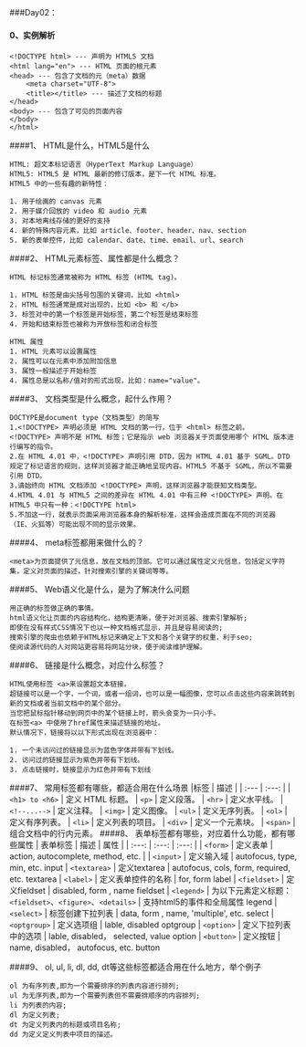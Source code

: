 ###Day02：
#### 0、实例解析
```
<!DOCTYPE html> --- 声明为 HTML5 文档
<html lang="en"> --- HTML 页面的根元素
<head> --- 包含了文档的元（meta）数据
    <meta charset="UTF-8">
    <title></title> --- 描述了文档的标题
</head>
<body> --- 包含了可见的页面内容
</body>
</html>
```
####1、 HTML是什么，HTML5是什么
```
HTML: 超文本标记语言（HyperText Markup Language）
HTML5: HTML5 是 HTML 最新的修订版本，是下一代 HTML 标准。
HTML5 中的一些有趣的新特性：

1. 用于绘画的 canvas 元素
2. 用于媒介回放的 video 和 audio 元素
3. 对本地离线存储的更好的支持
4. 新的特殊内容元素，比如 article、footer、header、nav、section
5. 新的表单控件，比如 calendar、date、time、email、url、search
```
####2、 HTML元素标签、属性都是什么概念？
```
HTML 标记标签通常被称为 HTML 标签 (HTML tag)。

1. HTML 标签是由尖括号包围的关键词，比如 <html>
2. HTML 标签通常是成对出现的，比如 <b> 和 </b>
3. 标签对中的第一个标签是开始标签，第二个标签是结束标签
4. 开始和结束标签也被称为开放标签和闭合标签

HTML 属性
1. HTML 元素可以设置属性
2. 属性可以在元素中添加附加信息
3. 属性一般描述于开始标签
4. 属性总是以名称/值对的形式出现，比如：name="value"。
```

####3、 文档类型是什么概念，起什么作用？
```
DOCTYPE是document type（文档类型）的简写
1.<!DOCTYPE> 声明必须是 HTML 文档的第一行，位于 <html> 标签之前。
<!DOCTYPE> 声明不是 HTML 标签；它是指示 web 浏览器关于页面使用哪个 HTML 版本进行编写的指令。
2.在 HTML 4.01 中，<!DOCTYPE> 声明引用 DTD，因为 HTML 4.01 基于 SGML。DTD 规定了标记语言的规则，这样浏览器才能正确地呈现内容。HTML5 不基于 SGML，所以不需要引用 DTD。
3.请始终向 HTML 文档添加 <!DOCTYPE> 声明，这样浏览器才能获知文档类型。
4.HTML 4.01 与 HTML5 之间的差异在 HTML 4.01 中有三种 <!DOCTYPE> 声明。在 HTML5 中只有一种：<!DOCTYPE html>
5.不加这一行，就表示页面采用浏览器本身的解析标准，这样会造成页面在不同的浏览器（IE、火狐等）可能出现不同的显示效果。
```
####4、 meta标签都用来做什么的？
```
<meta>为页面提供了元信息，放在文档的顶部。它可以通过属性定义元信息，包括定义字符集，定义对页面的描述，针对搜索引擎的关键词等等。
```
####5、 Web语义化是什么，是为了解决什么问题
```
用正确的标签做正确的事情。
html语义化让页面的内容结构化，结构更清晰，便于对浏览器、搜索引擎解析;
即使在没有样式CSS情况下也以一种文档格式显示，并且是容易阅读的;
搜索引擎的爬虫也依赖于HTML标记来确定上下文和各个关键字的权重，利于seo;
使阅读源代码的人对网站更容易将网站分块，便于阅读维护理解。
```
####6、 链接是什么概念，对应什么标签？
```
HTML使用标签 <a>来设置超文本链接。
超链接可以是一个字，一个词，或者一组词，也可以是一幅图像，您可以点击这些内容来跳转到新的文档或者当前文档中的某个部分。
当您把鼠标指针移动到网页中的某个链接上时，箭头会变为一只小手。
在标签<a> 中使用了href属性来描述链接的地址。
默认情况下，链接将以以下形式出现在浏览器中：

1. 一个未访问过的链接显示为蓝色字体并带有下划线。
2. 访问过的链接显示为紫色并带有下划线。
3. 点击链接时，链接显示为红色并带有下划线
```
####7、 常用标签都有哪些，都适合用在什么场景
|标签 | 描述 |
| :--- | :---: |
| `<h1> to <h6>` |	定义 HTML 标题。
| `<p>` |	定义段落。
| `<hr>` |	定义水平线。
| `<!--...-->` |	定义注释。
| `<img>` |	定义图像。
| `<ul>` |	定义无序列表。
| `<ol>` |	定义有序列表。
| `<li>` |	定义列表的项目。
| `<div>` |	定义一个元素块。
| `<span>` |	组合文档中的行内元素。
####8、 表单标签都有哪些，对应着什么功能，都有哪些属性
| 表单标签 |	描述	 | 属性 | 
| :---: | :---: | :---: | 
| `<form>` | 定义表单 | action, autocomplete, method, etc. |
| `<input>` |	定义输入域 |	autofocus, type, min, etc.	input
| `<textarea>` |	定义textarea |	autofocus, cols, form, required, etc.	textarea
| `<label>` |	定义表单控件的名称 |	for, form	label
| `<fieldset>` |	定义fieldset	 | disabled, form , name	fieldset
| `<legend>` |	为以下元素定义标题：`<fieldset>`、`<figure>`、`<details>` |	支持html5的事件和全局属性	legend
| `<select>` |	标签创建下拉列表 |	data, form , name, 'multiple', etc.	select
| `<optgroup>` |	定义选项组 |	lable, disabled	optgroup
| `<option>` |	定义下拉列表中的选项 |	lable, disabled， selected, value	option
| `<button>` |	定义按钮 |	name, disabled， autofocus, etc.	button

####9、 ol, ul, li, dl, dd, dt等这些标签都适合用在什么地方，举个例子
```
ol 为有序列表,即为一个需要排序的列表内容进行排列;
ul 为无序列表,即为一个需要列表但不需要排顺序的内容排列;
li 为列表的内容;
dl 为定义列表;
dt 为定义列表内的标题或项目名称;
dd 为定义定义列表中项目的描述。
```